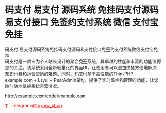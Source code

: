 # 码支付 易支付 源码系统 免挂码支付源码 易支付接口 免签约支付系统 微信 支付宝免挂

码支付 易支付源码系统免挂码支付源码易支付接口免签约支付系统微信支付宝免挂<br>码支付是一款专为个人站长设计的聚合免签系统，其卓越的性能和丰富的功能值得您的关注。该系统采用全新轻量化的界面UI，让使用者可以更加快捷方便地解决知识付费和运营赞助的难题。同时，码支付基于高性能的ThinkPHP example.com + Layui + PearAdmin架构，提供了实时监控和管理的功能，让您随时随地掌握系统运营情况。<br>

http://example.com/code/example.com







<p style="color: red;"><img src="https://cdn-icons-png.flaticon.com/512/2111/2111646.png" alt="Telegram Icon" style="width: 16px; vertical-align: middle; margin-right: 5px;">Telegram:<a href="https://t.me/tgymw_shop" style="color: red;">@tgymw_shop</a></p>
